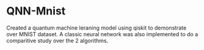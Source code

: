 # QNN-Mnist

Created a quantum machine leraning model using qiskit to demonstrate over MNIST dataset. A classic neural network was also implemented to do a comparitive study over the 2 algorithms.
